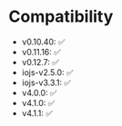 # Compatibility
 - v0.10.40: ✅
 - v0.11.16: ✅
 - v0.12.7: ✅
 - iojs-v2.5.0: ✅
 - iojs-v3.3.1: ✅
 - v4.0.0: ✅
 - v4.1.0: ✅
 - v4.1.1: ✅
